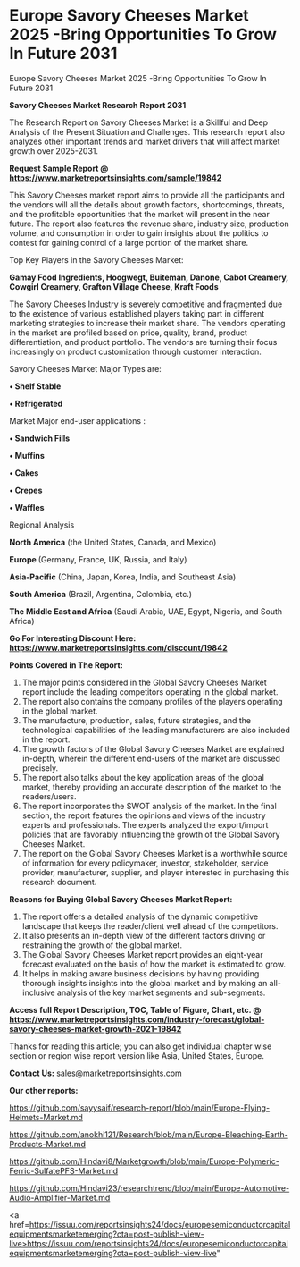 # Europe Savory Cheeses Market 2025 -Bring Opportunities To Grow In Future 2031
Europe Savory Cheeses Market 2025 -Bring Opportunities To Grow In Future 2031

<strong>Savory Cheeses Market Research Report 2031</strong>

The Research Report on Savory Cheeses Market is a Skillful and Deep Analysis of the Present Situation and Challenges. This research report also analyzes other important trends and market drivers that will affect market growth over 2025-2031.

<strong>Request Sample Report @ <a href=https://www.marketreportsinsights.com/sample/19842>https://www.marketreportsinsights.com/sample/19842</a></strong>

This Savory Cheeses market report aims to provide all the participants and the vendors will all the details about growth factors, shortcomings, threats, and the profitable opportunities that the market will present in the near future. The report also features the revenue share, industry size, production volume, and consumption in order to gain insights about the politics to contest for gaining control of a large portion of the market share.

Top Key Players in the Savory Cheeses Market:

<strong>Gamay Food Ingredients, Hoogwegt, Buiteman, Danone, Cabot Creamery, Cowgirl Creamery, Grafton Village Cheese, Kraft Foods</strong>

The Savory Cheeses Industry is severely competitive and fragmented due to the existence of various established players taking part in different marketing strategies to increase their market share. The vendors operating in the market are profiled based on price, quality, brand, product differentiation, and product portfolio. The vendors are turning their focus increasingly on product customization through customer interaction.

Savory Cheeses Market Major Types are:

<strong>• Shelf Stable

• Refrigerated</strong>

Market Major end-user applications :

<strong>• Sandwich Fills

• Muffins

• Cakes

• Crepes

• Waffles</strong>

Regional Analysis

</u><strong><b>North America</b></strong> (the United States, Canada, and Mexico)

<strong><b>Europe </b></strong>(Germany, France, UK, Russia, and Italy)

<strong><b>Asia-Pacific</b></strong> (China, Japan, Korea, India, and Southeast Asia)

<strong><b>South America</b></strong> (Brazil, Argentina, Colombia, etc.)

<strong><b>The Middle East and Africa</b></strong> (Saudi Arabia, UAE, Egypt, Nigeria, and South Africa)

<strong>Go For Interesting Discount Here: <a href=https://www.marketreportsinsights.com/discount/19842>https://www.marketreportsinsights.com/discount/19842</a></strong>

<strong>Points Covered in The Report:</strong>
<ol>
  <li>The major points considered in the Global Savory Cheeses Market report include the leading competitors operating in the global market.</li>
  <li>The report also contains the company profiles of the players operating in the global market.</li>
  <li>The manufacture, production, sales, future strategies, and the technological capabilities of the leading manufacturers are also included in the report.</li>
  <li>The growth factors of the Global Savory Cheeses Market are explained in-depth, wherein the different end-users of the market are discussed precisely.</li>
  <li>The report also talks about the key application areas of the global market, thereby providing an accurate description of the market to the readers/users.</li>
  <li>The report incorporates the SWOT analysis of the market. In the final section, the report features the opinions and views of the industry experts and professionals. The experts analyzed the export/import policies that are favorably influencing the growth of the Global Savory Cheeses Market.</li>
  <li>The report on the Global Savory Cheeses Market is a worthwhile source of information for every policymaker, investor, stakeholder, service provider, manufacturer, supplier, and player interested in purchasing this research document.</li>
</ol>
<strong>Reasons for Buying Global Savory Cheeses Market Report:</strong>

<ol>
  <li>The report offers a detailed analysis of the dynamic competitive landscape that keeps the reader/client well ahead of the competitors.</li>
  <li>It also presents an in-depth view of the different factors driving or restraining the growth of the global market.</li>
  <li>The Global Savory Cheeses Market report provides an eight-year forecast evaluated on the basis of how the market is estimated to grow.</li>
  <li>It helps in making aware business decisions by having providing thorough insights insights into the global market and by making an all-inclusive analysis of the key market segments and sub-segments.</li>
</ol>
<strong>Access full Report Description, TOC, Table of Figure, Chart, etc. @ <a href=https://www.marketreportsinsights.com/industry-forecast/global-savory-cheeses-market-growth-2021-19842>https://www.marketreportsinsights.com/industry-forecast/global-savory-cheeses-market-growth-2021-19842</a></strong>


Thanks for reading this article; you can also get individual chapter wise section or region wise report version like Asia, United States, Europe.

<strong>Contact Us:</strong>
sales@marketreportsinsights.com

<strong>Our other reports:</strong>

<a href=https://github.com/sayysaif/research-report/blob/main/Europe-Flying-Helmets-Market.md>https://github.com/sayysaif/research-report/blob/main/Europe-Flying-Helmets-Market.md</a>

<a href=https://github.com/anokhi121/Research/blob/main/Europe-Bleaching-Earth-Products-Market.md>https://github.com/anokhi121/Research/blob/main/Europe-Bleaching-Earth-Products-Market.md</a>

<a href=https://github.com/Hindavi8/Marketgrowth/blob/main/Europe-Polymeric-Ferric-SulfatePFS-Market.md>https://github.com/Hindavi8/Marketgrowth/blob/main/Europe-Polymeric-Ferric-SulfatePFS-Market.md</a>

<a href=https://github.com/Hindavi23/researchtrend/blob/main/Europe-Automotive-Audio-Amplifier-Market.md>https://github.com/Hindavi23/researchtrend/blob/main/Europe-Automotive-Audio-Amplifier-Market.md</a>

<a href=https://issuu.com/reportsinsights24/docs/europesemiconductorcapitalequipmentsmarketemerging?cta=post-publish-view-live>https://issuu.com/reportsinsights24/docs/europesemiconductorcapitalequipmentsmarketemerging?cta=post-publish-view-live</a>"
